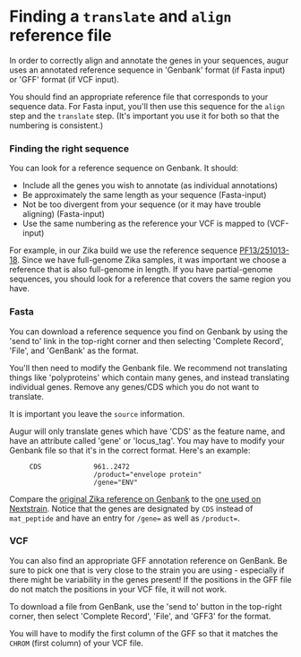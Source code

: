 # Finding a `translate` and `align` reference file

In order to correctly align and annotate the genes in your sequences, augur uses an annotated reference sequence in 'Genbank' format (if Fasta input) or 'GFF' format (if VCF input).

You should find an appropriate reference file that corresponds to your sequence data. For Fasta input, you'll then use this sequence for the `align` step and the `translate` step. (It's important you use it for both so that the numbering is consistent.)

### Finding the right sequence

You can look for a reference sequence on Genbank. It should:
* Include all the genes you wish to annotate (as individual annotations)
* Be approximately the same length as your sequence (Fasta-input)
* Not be too divergent from your sequence (or it may have trouble aligning) (Fasta-input)
* Use the same numbering as the reference your VCF is mapped to (VCF-input)

For example, in our Zika build we use the reference sequence [PF13/251013-18](https://www.ncbi.nlm.nih.gov/nuccore/KX369547). Since we have full-genome Zika samples, it was important we choose a reference that is also full-genome in length. If you have partial-genome sequences, you should look for a reference that covers the same region you have.

### Fasta

You can download a reference sequence you find on Genbank by using the 'send to' link in the top-right corner and then selecting 'Complete Record', 'File', and 'GenBank' as the format.

You'll then need to modify the Genbank file. We recommend not translating things like 'polyproteins' which contain many genes, and instead translating individual genes. Remove any genes/CDS which you do not want to translate.

It is important you leave the `source` information.

Augur will only translate genes which have 'CDS' as the feature name, and have an attribute called 'gene' or 'locus_tag'. You may have to modify your Genbank file so that it's in the correct format. Here's an example:

```
     CDS             961..2472
                     /product="envelope protein"
                     /gene="ENV"
```

Compare the [original Zika reference on Genbank](https://www.ncbi.nlm.nih.gov/nuccore/KX369547) to the [one used on Nextstrain](https://github.com/nextstrain/zika/blob/-/phylogenetic/defaults/reference.gb). Notice that the genes are designated by `CDS` instead of `mat_peptide` and have an entry for `/gene=` as well as `/product=`.

### VCF

You can also find an appropriate GFF annotation reference on GenBank. Be sure to pick one that is very close to the strain you are using - especially if there might be variability in the genes present! If the positions in the GFF file do not match the positions in your VCF file, it will not work.

To download a file from GenBank, use the 'send to' button in the top-right corner, then select 'Complete Record', 'File', and 'GFF3' for the format.

You will have to modify the first column of the GFF so that it matches the `CHROM` (first column) of your VCF file.
